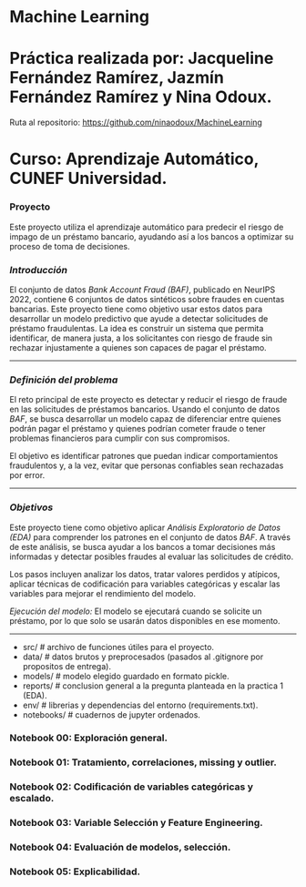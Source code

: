 # Machine Learning

# Práctica realizada por: Jacqueline Fernández Ramírez, Jazmín Fernández Ramírez y Nina Odoux.

Ruta al repositorio: https://github.com/ninaodoux/MachineLearning

# Curso: Aprendizaje Automático, CUNEF Universidad.

### Proyecto

Este proyecto utiliza el aprendizaje automático para predecir el riesgo de impago de un préstamo bancario, ayudando así a los bancos a optimizar su proceso de toma de decisiones.

### *Introducción*

El conjunto de datos *Bank Account Fraud (BAF)*, publicado en NeurIPS 2022, contiene 6 conjuntos de datos sintéticos sobre fraudes en cuentas bancarias. Este proyecto tiene como objetivo usar estos datos para desarrollar un modelo predictivo que ayude a detectar solicitudes de préstamo fraudulentas. La idea es construir un sistema que permita identificar, de manera justa, a los solicitantes con riesgo de fraude sin rechazar injustamente a quienes son capaces de pagar el préstamo.

---

### *Definición del problema*

El reto principal de este proyecto es detectar y reducir el riesgo de fraude en las solicitudes de préstamos bancarios. Usando el conjunto de datos *BAF*, se busca desarrollar un modelo capaz de diferenciar entre quienes podrán pagar el préstamo y quienes podrían cometer fraude o tener problemas financieros para cumplir con sus compromisos.

El objetivo es identificar patrones que puedan indicar comportamientos fraudulentos y, a la vez, evitar que personas confiables sean rechazadas por error.

---

### *Objetivos*

Este proyecto tiene como objetivo aplicar *Análisis Exploratorio de Datos (EDA)* para comprender los patrones en el conjunto de datos *BAF*. A través de este análisis, se busca ayudar a los bancos a tomar decisiones más informadas y detectar posibles fraudes al evaluar las solicitudes de crédito.

Los pasos incluyen analizar los datos, tratar valores perdidos y atípicos, aplicar técnicas de codificación para variables categóricas y escalar las variables para mejorar el rendimiento del modelo.

*Ejecución del modelo:* El modelo se ejecutará cuando se solicite un préstamo, por lo que solo se usarán datos disponibles en ese momento.


---



- src/          # archivo de funciones útiles para el proyecto.
- data/         # datos brutos y  preprocesados (pasados al .gitignore por propositos de entrega).
- models/       # modelo elegido guardado en formato pickle.
- reports/      # conclusion general a la pregunta planteada en la practica 1 (EDA).
- env/          # librerias y dependencias del entorno (requirements.txt).
- notebooks/    # cuadernos de jupyter ordenados.



### Notebook 00: Exploración general. 
### Notebook 01: Tratamiento, correlaciones, missing y outlier.
### Notebook 02: Codificación de variables categóricas y escalado.
### Notebook 03: Variable Selección y Feature Engineering.
### Notebook 04: Evaluación de modelos, selección.
### Notebook 05: Explicabilidad.

